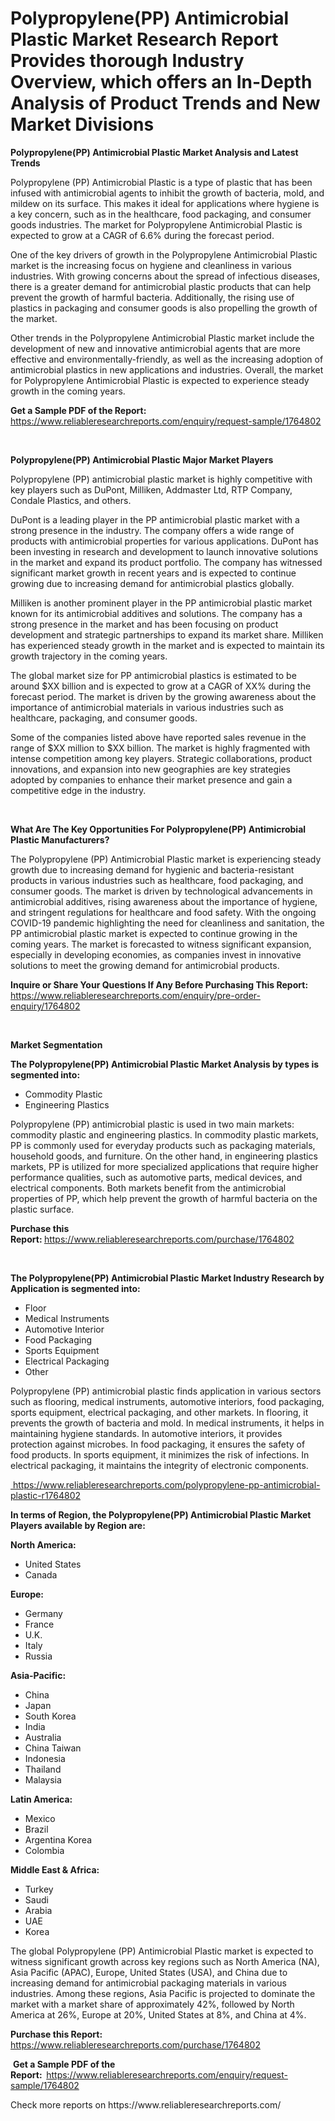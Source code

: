 <p><h1>Polypropylene(PP) Antimicrobial Plastic Market Research Report Provides thorough Industry Overview, which offers an In-Depth Analysis of Product Trends and New Market Divisions</h1></p><p><strong>Polypropylene(PP) Antimicrobial Plastic Market Analysis and Latest Trends</strong></p>
<p><p>Polypropylene (PP) Antimicrobial Plastic is a type of plastic that has been infused with antimicrobial agents to inhibit the growth of bacteria, mold, and mildew on its surface. This makes it ideal for applications where hygiene is a key concern, such as in the healthcare, food packaging, and consumer goods industries. The market for Polypropylene Antimicrobial Plastic is expected to grow at a CAGR of 6.6% during the forecast period.</p><p>One of the key drivers of growth in the Polypropylene Antimicrobial Plastic market is the increasing focus on hygiene and cleanliness in various industries. With growing concerns about the spread of infectious diseases, there is a greater demand for antimicrobial plastic products that can help prevent the growth of harmful bacteria. Additionally, the rising use of plastics in packaging and consumer goods is also propelling the growth of the market.</p><p>Other trends in the Polypropylene Antimicrobial Plastic market include the development of new and innovative antimicrobial agents that are more effective and environmentally-friendly, as well as the increasing adoption of antimicrobial plastics in new applications and industries. Overall, the market for Polypropylene Antimicrobial Plastic is expected to experience steady growth in the coming years.</p></p>
<p><strong>Get a Sample PDF of the Report:&nbsp;</strong> <a href="https://www.reliableresearchreports.com/enquiry/request-sample/1764802">https://www.reliableresearchreports.com/enquiry/request-sample/1764802</a></p>
<p>&nbsp;</p>
<p><strong>Polypropylene(PP) Antimicrobial Plastic Major Market Players</strong></p>
<p><p>Polypropylene (PP) antimicrobial plastic market is highly competitive with key players such as DuPont, Milliken, Addmaster Ltd, RTP Company, Condale Plastics, and others.</p><p>DuPont is a leading player in the PP antimicrobial plastic market with a strong presence in the industry. The company offers a wide range of products with antimicrobial properties for various applications. DuPont has been investing in research and development to launch innovative solutions in the market and expand its product portfolio. The company has witnessed significant market growth in recent years and is expected to continue growing due to increasing demand for antimicrobial plastics globally.</p><p>Milliken is another prominent player in the PP antimicrobial plastic market known for its antimicrobial additives and solutions. The company has a strong presence in the market and has been focusing on product development and strategic partnerships to expand its market share. Milliken has experienced steady growth in the market and is expected to maintain its growth trajectory in the coming years.</p><p>The global market size for PP antimicrobial plastics is estimated to be around $XX billion and is expected to grow at a CAGR of XX% during the forecast period. The market is driven by the growing awareness about the importance of antimicrobial materials in various industries such as healthcare, packaging, and consumer goods.</p><p>Some of the companies listed above have reported sales revenue in the range of $XX million to $XX billion. The market is highly fragmented with intense competition among key players. Strategic collaborations, product innovations, and expansion into new geographies are key strategies adopted by companies to enhance their market presence and gain a competitive edge in the industry.</p></p>
<p>&nbsp;</p>
<p><strong>What Are The Key Opportunities For Polypropylene(PP) Antimicrobial Plastic Manufacturers?</strong></p>
<p><p>The Polypropylene (PP) Antimicrobial Plastic market is experiencing steady growth due to increasing demand for hygienic and bacteria-resistant products in various industries such as healthcare, food packaging, and consumer goods. The market is driven by technological advancements in antimicrobial additives, rising awareness about the importance of hygiene, and stringent regulations for healthcare and food safety. With the ongoing COVID-19 pandemic highlighting the need for cleanliness and sanitation, the PP antimicrobial plastic market is expected to continue growing in the coming years. The market is forecasted to witness significant expansion, especially in developing economies, as companies invest in innovative solutions to meet the growing demand for antimicrobial products.</p></p>
<p><strong>Inquire or Share Your Questions If Any Before Purchasing This Report:</strong> <a href="https://www.reliableresearchreports.com/enquiry/pre-order-enquiry/1764802">https://www.reliableresearchreports.com/enquiry/pre-order-enquiry/1764802</a></p>
<p>&nbsp;</p>
<p><strong>Market Segmentation</strong></p>
<p><strong>The Polypropylene(PP) Antimicrobial Plastic Market Analysis by types is segmented into:</strong></p>
<p><ul><li>Commodity Plastic</li><li>Engineering Plastics</li></ul></p>
<p><p>Polypropylene (PP) antimicrobial plastic is used in two main markets: commodity plastic and engineering plastics. In commodity plastic markets, PP is commonly used for everyday products such as packaging materials, household goods, and furniture. On the other hand, in engineering plastics markets, PP is utilized for more specialized applications that require higher performance qualities, such as automotive parts, medical devices, and electrical components. Both markets benefit from the antimicrobial properties of PP, which help prevent the growth of harmful bacteria on the plastic surface.</p></p>
<p><strong>Purchase this Report:&nbsp;</strong><a href="https://www.reliableresearchreports.com/purchase/1764802">https://www.reliableresearchreports.com/purchase/1764802</a></p>
<p>&nbsp;</p>
<p><strong>The Polypropylene(PP) Antimicrobial Plastic Market Industry Research by Application is segmented into:</strong></p>
<p><ul><li>Floor</li><li>Medical Instruments</li><li>Automotive Interior</li><li>Food Packaging</li><li>Sports Equipment</li><li>Electrical Packaging</li><li>Other</li></ul></p>
<p><p>Polypropylene (PP) antimicrobial plastic finds application in various sectors such as flooring, medical instruments, automotive interiors, food packaging, sports equipment, electrical packaging, and other markets. In flooring, it prevents the growth of bacteria and mold. In medical instruments, it helps in maintaining hygiene standards. In automotive interiors, it provides protection against microbes. In food packaging, it ensures the safety of food products. In sports equipment, it minimizes the risk of infections. In electrical packaging, it maintains the integrity of electronic components.</p></p>
<p><a href="https://www.reliableresearchreports.com/polypropylene-pp-antimicrobial-plastic-r1764802">&nbsp;https://www.reliableresearchreports.com/polypropylene-pp-antimicrobial-plastic-r1764802</a></p>
<p><strong>In terms of Region, the Polypropylene(PP) Antimicrobial Plastic Market Players available by Region are:</strong></p>
<p>
    <p> <strong> North America: </strong>
        <ul>
            <li>United States</li>
            <li>Canada</li>
        </ul>
        </p> 
    <p> <strong> Europe: </strong>
        <ul>
            <li>Germany</li>
            <li>France</li>
            <li>U.K.</li>
            <li>Italy</li>
            <li>Russia</li>
        </ul>
        </p> 
    <p> <strong> Asia-Pacific: </strong>
        <ul>
            <li>China</li>
            <li>Japan</li>
            <li>South Korea</li>
            <li>India</li>
            <li>Australia</li>
            <li>China Taiwan</li>
            <li>Indonesia</li>
            <li>Thailand</li>
            <li>Malaysia</li>
        </ul>
        </p> 
    <p> <strong> Latin America: </strong>
        <ul>
            <li>Mexico</li>
            <li>Brazil</li>
            <li>Argentina Korea</li>
            <li>Colombia</li>
        </ul>
        </p> 
    <p> <strong> Middle East & Africa: </strong>
        <ul>
            <li>Turkey</li>
            <li>Saudi</li>
            <li>Arabia</li>
            <li>UAE</li>
            <li>Korea</li>
        </ul>
    </p>
    </p>
<p><p>The global Polypropylene (PP) Antimicrobial Plastic market is expected to witness significant growth across key regions such as North America (NA), Asia Pacific (APAC), Europe, United States (USA), and China due to increasing demand for antimicrobial packaging materials in various industries. Among these regions, Asia Pacific is projected to dominate the market with a market share of approximately 42%, followed by North America at 26%, Europe at 20%, United States at 8%, and China at 4%.</p></p>
<p><strong>Purchase this Report: </strong><a href="https://www.reliableresearchreports.com/purchase/1764802">https://www.reliableresearchreports.com/purchase/1764802</a></p>
<p>&nbsp;<strong>Get a Sample PDF of the Report:&nbsp;&nbsp;</strong><a href="https://www.reliableresearchreports.com/enquiry/request-sample/1764802">https://www.reliableresearchreports.com/enquiry/request-sample/1764802</a></p>
<p><strong></strong></p>
<p>Check more reports on https://www.reliableresearchreports.com/</p>